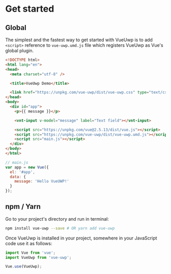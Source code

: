 # Get started

## Global

The simplest and the fastest way to get started with VueUwp is to add `<script>` reference to `vue-uwp.umd.js` file which registers VueUwp as Vue's global plugin.

```html
<!DOCTYPE html>
<html lang="en">
<head>
  <meta charset="utf-8" />

  <title>VueUwp Demo</title>

  <link href="https://unpkg.com/vue-uwp/dist/vue-uwp.css" type="text/css" rel="stylesheet" media="screen" />
</head>
<body>
  <div id="app">
    <p>{{ message }}</p>

    <vnt-input v-model="message" label="Text field"></vnt-input>

    <script src="https://unpkg.com/vue@2.5.13/dist/vue.js"></script>
    <script src="https://unpkg.com/vue-uwp/dist/vue-uwp.umd.js"></script>
    <script src="main.js"></script>
  </div>
</body>
</html>
```

```javascript
// main.js
var app = new Vue({
  el: '#app',
  data: {
    message: 'Hello VueUWP!'
  }
});
```

## npm / Yarn

Go to your project's directory and run in terminal:

```bash
npm install vue-uwp --save # OR yarn add vue-uwp
```

Once VueUwp is installed in your project, somewhere in your JavaScript code use it as follows:

```js
import Vue from 'vue';
import VueUwp from 'vue-uwp';

Vue.use(VueUwp);
```
